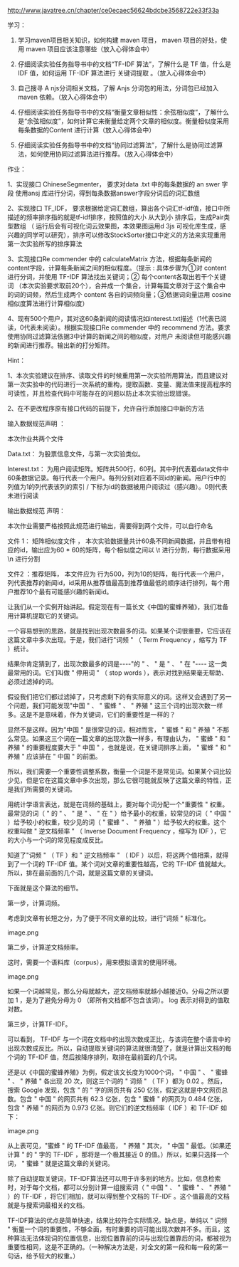http://www.javatree.cn/chapter/ce0ecaec56624bdcbe3568722e33f33a

学习：

1.  学习maven项目相关知识，如何构建 maven 项目， maven 项目的好处，使用 maven 项目应该注意哪些（放入心得体会中）

2. 仔细阅读实验任务指导书中的文档“TF-IDF 算法”，了解什么是 TF 值，什么是 IDF 值，如何运用 TF-IDF 算法进行 关键词提取 。（放入心得体会中）

3. 自己搜寻 A njs分词相关文档，了解 Anjs 分词包的用法，分词包已经加入 maven 依赖。（放入心得体会中）

4. 仔细阅读实验任务指导书中的文档“衡量文章相似性：余弦相似度”，了解什么是“余弦相似度”，如何计算它来衡量给定两个文章的相似度。衡量相似度采用 每条数据的Content 进行计算（放入心得体会中）

5. 仔细阅读实验任务指导书中的文档“协同过滤算法”，了解什么是协同过滤算法，如何使用协同过滤算法进行推荐。（放入心得体会中）



作业：

1、实现接口 ChineseSegmenter， 要求对data .txt 中的每条数据的 an swer 字段 使用ansj  库进行分词，得到每条数据answer字段分词后的词汇数组

2、实现接口 TF_IDF， 要求根据给定词汇数组，算出各个词汇tf-idf值，接口中所描述的频率排序指的就是tf-idf排序，按照值的大小 从大到小 排序后，生成Pair类型数组 （ 运行后会有可视化词云效果图，本效果图运用d 3js 可视化库生成，感兴趣的同学可以研究），排序可以修改StockSorter接口中定义的方法来实现重用第一次实验所写的排序算法

3、实现接口Re commender 中的 calculateMatrix 方法，根据每条新闻的content字段，计算每条新闻之间的相似程度。（提示 : 具体步骤为①对 content 进行分词，并使用 TF-IDF 算法找出关键词；② 每个content各取出若干个关键词 （本次实验要求取前20个），合并成一个集合，计算每篇文章对于这个集合中的词的词频，然后生成两个 content 各自的词频向量；③依据词向量运用 cosine 相似度算法进行计算相似度）

4、现有500个用户，其对这60条新闻的阅读情况如interest.txt描述（1代表已阅读，0代表未阅读）。根据实现接口Re commender 中的 recommend 方法。要求使用协同过滤算法依据3中计算的新闻之间的相似度，对用户 未阅读但可能感兴趣 的新闻进行推荐。输出新的打分矩阵。



Hint：

1、本次实验建议在排序、读取文件的时候重用第一次实验所用算法，而且建议对第一次实验中的代码进行一次系统的重构，提取函数、变量、魔法值来提高程序的可读性，并且检查代码中可能存在的问题以防止本次实验出现错误。

2、在不更改程序原有接口代码的前提下，允许自行添加接口中新的方法





输入数据规范声明 ：

本次作业共两个文件

Data.txt： 为股票信息文件，与第一次实验类似。

Interest.txt：  为用户阅读矩阵。矩阵共500行，60列。其中列代表着data文件中60条数据记录。每行代表一个用户。每列分别对应着不同id的新闻。用户行中的列值为1的列代表该列的索引 / 下标为id的数据被用户阅读过（感兴趣）。0则代表未进行阅读



输出数据规范 声明：


本次作业需要严格按照此规范进行输出，需要得到两个文件，可以自行命名

文件 1： 矩阵相似度文件 ， 本次实验数据量共计60条不同新闻数据，并且带有相应的id，输出应为60 * 60的矩阵，每个相似度之间以 \t 进行分割，每行数据采用 \n 进行分割

文件2 ：推荐矩阵， 本文件应为  行为500，列为10的矩阵，每行代表一个用户，列代表推荐的新闻id，id采用从推荐值最高到推荐值最低的顺序进行排列，每个用户推荐10个最有可能感兴趣的新闻id。



让我们从一个实例开始讲起。假定现在有一篇长文《中国的蜜蜂养殖》，我们准备用计算机提取它的关键词。

一个容易想到的思路，就是找到出现次数最多的词。如果某个词很重要，它应该在这篇文章中多次出现。于是，我们进行"词频 " （ Term Frequency ，缩写为 TF ）统计。

结果你肯定猜到了，出现次数最多的词是----"的 " 、 " 是 " 、 " 在 "---- 这一类最常用的词。它们叫做 " 停用词 " （ stop words ），表示对找到结果毫无帮助、必须过滤掉的词。

假设我们把它们都过滤掉了，只考虑剩下的有实际意义的词。这样又会遇到了另一个问题，我们可能发现"中国 " 、 " 蜜蜂 " 、 " 养殖 " 这三个词的出现次数一样多。这是不是意味着，作为关键词，它们的重要性是一样的？

显然不是这样。因为"中国 " 是很常见的词，相对而言， " 蜜蜂 " 和 " 养殖 " 不那么常见。如果这三个词在一篇文章的出现次数一样多，有理由认为， " 蜜蜂 " 和 " 养殖 " 的重要程度要大于 " 中国 " ，也就是说，在关键词排序上面， " 蜜蜂 " 和 " 养殖 " 应该排在 " 中国 " 的前面。

所以，我们需要一个重要性调整系数，衡量一个词是不是常见词。如果某个词比较少见，但是它在这篇文章中多次出现，那么它很可能就反映了这篇文章的特性，正是我们所需要的关键词。

用统计学语言表达，就是在词频的基础上，要对每个词分配一个"重要性 " 权重。最常见的词（ " 的 " 、 " 是 " 、 " 在 " ）给予最小的权重，较常见的词（ " 中国 " ）给予较小的权重，较少见的词（ " 蜜蜂 " 、 " 养殖 " ）给予较大的权重。这个权重叫做 " 逆文档频率 " （ Inverse Document Frequency ，缩写为 IDF ），它的大小与一个词的常见程度成反比。

知道了"词频 " （ TF ）和 " 逆文档频率 " （ IDF ）以后，将这两个值相乘，就得到了一个词的 TF-IDF 值。某个词对文章的重要性越高，它的 TF-IDF 值就越大。所以，排在最前面的几个词，就是这篇文章的关键词。

下面就是这个算法的细节。

第一步，计算词频。

考虑到文章有长短之分，为了便于不同文章的比较，进行"词频 " 标准化。

 image.png

第二步，计算逆文档频率。

这时，需要一个语料库（corpus），用来模拟语言的使用环境。

image.png  

如果一个词越常见，那么分母就越大，逆文档频率就越小越接近0。分母之所以要加 1 ，是为了避免分母为 0 （即所有文档都不包含该词）。 log 表示对得到的值取对数。

第三步，计算TF-IDF。

  可以看到， TF-IDF 与一个词在文档中的出现次数成正比，与该词在整个语言中的出现次数成反比。所以，自动提取关键词的算法就很清楚了，就是计算出文档的每个词的 TF-IDF 值，然后按降序排列，取排在最前面的几个词。

还是以《中国的蜜蜂养殖》为例，假定该文长度为1000个词， " 中国 " 、 " 蜜蜂 " 、 " 养殖 " 各出现 20 次，则这三个词的 " 词频 " （ TF ）都为 0.02 。然后，搜索 Google 发现，包含 " 的 " 字的网页共有 250 亿张，假定这就是中文网页总数。包含 " 中国 " 的网页共有 62.3 亿张，包含 " 蜜蜂 " 的网页为 0.484 亿张，包含 " 养殖 " 的网页为 0.973 亿张。则它们的逆文档频率（ IDF ）和 TF-IDF 如下：

image.png  

从上表可见，"蜜蜂 " 的 TF-IDF 值最高， " 养殖 " 其次， " 中国 " 最低。（如果还计算 " 的 " 字的 TF-IDF ，那将是一个极其接近 0 的值。）所以，如果只选择一个词， " 蜜蜂 " 就是这篇文章的关键词。

除了自动提取关键词，TF-IDF算法还可以用于许多别的地方。比如，信息检索时，对于每个文档，都可以分别计算一组搜索词（ " 中国 " 、 " 蜜蜂 " 、 " 养殖 " ）的 TF-IDF ，将它们相加，就可以得到整个文档的 TF-IDF 。这个值最高的文档就是与搜索词最相关的文档。

TF-IDF算法的优点是简单快速，结果比较符合实际情况。缺点是，单纯以 " 词频 " 衡量一个词的重要性，不够全面，有时重要的词可能出现次数并不多。而且，这种算法无法体现词的位置信息，出现位置靠前的词与出现位置靠后的词，都被视为重要性相同，这是不正确的。（一种解决方法是，对全文的第一段和每一段的第一句话，给予较大的权重。）
